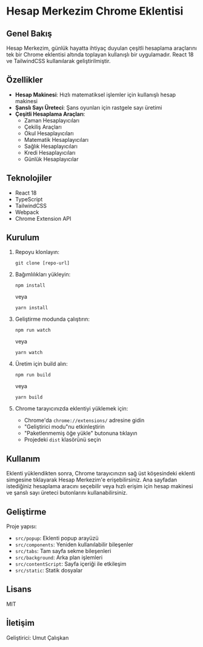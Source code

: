 # Hesap Merkezim Chrome Eklentisi

## Genel Bakış

Hesap Merkezim, günlük hayatta ihtiyaç duyulan çeşitli hesaplama araçlarını tek bir Chrome eklentisi altında toplayan kullanışlı bir uygulamadır. React 18 ve TailwindCSS kullanılarak geliştirilmiştir.

## Özellikler

- **Hesap Makinesi**: Hızlı matematiksel işlemler için kullanışlı hesap makinesi
- **Şanslı Sayı Üreteci**: Şans oyunları için rastgele sayı üretimi
- **Çeşitli Hesaplama Araçları**:
  - Zaman Hesaplayıcıları
  - Çekiliş Araçları
  - Okul Hesaplayıcıları
  - Matematik Hesaplayıcıları
  - Sağlık Hesaplayıcıları
  - Kredi Hesaplayıcıları
  - Günlük Hesaplayıcılar

## Teknolojiler

- React 18
- TypeScript
- TailwindCSS
- Webpack
- Chrome Extension API

## Kurulum

1. Repoyu klonlayın:
   ```
   git clone [repo-url]
   ```

2. Bağımlılıkları yükleyin:
   ```
   npm install
   ```
   veya
   ```
   yarn install
   ```

3. Geliştirme modunda çalıştırın:
   ```
   npm run watch
   ```
   veya
   ```
   yarn watch
   ```

4. Üretim için build alın:
   ```
   npm run build
   ```
   veya
   ```
   yarn build
   ```

5. Chrome tarayıcınızda eklentiyi yüklemek için:
   - Chrome'da `chrome://extensions/` adresine gidin
   - "Geliştirici modu"nu etkinleştirin
   - "Paketlenmemiş öğe yükle" butonuna tıklayın
   - Projedeki `dist` klasörünü seçin

## Kullanım

Eklenti yüklendikten sonra, Chrome tarayıcınızın sağ üst köşesindeki eklenti simgesine tıklayarak Hesap Merkezim'e erişebilirsiniz. Ana sayfadan istediğiniz hesaplama aracını seçebilir veya hızlı erişim için hesap makinesi ve şanslı sayı üreteci butonlarını kullanabilirsiniz.

## Geliştirme

Proje yapısı:
- `src/popup`: Eklenti popup arayüzü
- `src/components`: Yeniden kullanılabilir bileşenler
- `src/tabs`: Tam sayfa sekme bileşenleri
- `src/background`: Arka plan işlemleri
- `src/contentScript`: Sayfa içeriği ile etkileşim
- `src/static`: Statik dosyalar

## Lisans

MIT

## İletişim

Geliştirici: Umut Çalışkan


